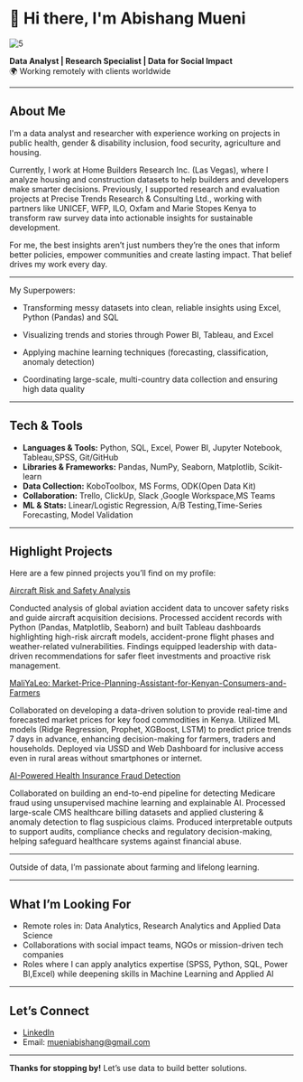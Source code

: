 # 👋 Hi there, I'm Abishang Mueni 

![5](https://github.com/user-attachments/assets/cdb4bca9-fb3c-4325-bb44-d86406d72b13)

 **Data Analyst | Research Specialist | Data for Social Impact**  
🌍 Working remotely with clients worldwide  

---

## About Me  
I'm a data analyst and researcher with experience working on projects in public health, gender & disability inclusion, food security, agriculture and housing.

Currently, I work at Home Builders Research Inc. (Las Vegas), where I analyze housing and construction datasets to help builders and developers make smarter decisions. Previously, I supported research and evaluation projects at Precise Trends Research & Consulting Ltd., working with partners like UNICEF, WFP, ILO, Oxfam and Marie Stopes Kenya to transform raw survey data into actionable insights for sustainable development.

For me, the best insights aren’t just numbers they’re the ones that inform better policies, empower communities and create lasting impact. That belief drives my work every day.

---

My Superpowers:
- Transforming messy datasets into clean, reliable insights using Excel, Python (Pandas) and SQL

- Visualizing trends and stories through Power BI, Tableau, and Excel

- Applying machine learning techniques (forecasting, classification, anomaly detection)

- Coordinating large-scale, multi-country data collection and ensuring high data quality

---

##  Tech & Tools

- **Languages & Tools:** Python, SQL, Excel, Power BI, Jupyter Notebook, Tableau,SPSS, Git/GitHub  
- **Libraries & Frameworks:** Pandas, NumPy, Seaborn, Matplotlib, Scikit-learn  
- **Data Collection:** KoboToolbox, MS Forms, ODK(Open Data Kit) 
- **Collaboration:** Trello, ClickUp, Slack ,Google Workspace,MS Teams
- **ML & Stats:** Linear/Logistic Regression, A/B Testing,Time-Series Forecasting, Model Validation  

---

##  Highlight Projects  
Here are a few pinned projects you’ll find on my profile:

[Aircraft Risk and Safety Analysis](https://github.com/Abishang21/Aircraft-Risks-Analysis)

Conducted analysis of global aviation accident data to uncover safety risks and guide aircraft acquisition decisions. Processed accident records with Python (Pandas, Matplotlib, Seaborn) and built Tableau dashboards highlighting high-risk aircraft models, accident-prone flight phases and weather-related vulnerabilities. Findings equipped leadership with data-driven recommendations for safer fleet investments and proactive risk management.

[MaliYaLeo: Market-Price-Planning-Assistant-for-Kenyan-Consumers-and-Farmers](https://github.com/Abishang21/MaliYaLeo)

Collaborated on developing a data-driven solution to provide real-time and forecasted market prices for key food commodities in Kenya. Utilized ML models (Ridge Regression, Prophet, XGBoost, LSTM) to predict price trends 7 days in advance, enhancing decision-making for farmers, traders and households. Deployed via USSD and Web Dashboard for inclusive access even in rural areas without smartphones or internet.

[AI-Powered Health Insurance Fraud Detection](https://github.com/Abishang21/AI-Powered-Health-Insurance-Fraud-Detection)

Collaborated on building an end-to-end pipeline for detecting Medicare fraud using unsupervised machine learning and explainable AI. Processed large-scale CMS healthcare billing datasets and applied clustering & anomaly detection to flag suspicious claims. Produced interpretable outputs to support audits, compliance checks and regulatory decision-making, helping safeguard healthcare systems against financial abuse.

---
Outside of data, I’m passionate about farming and lifelong learning.  

---

##  What I’m Looking For  
- Remote roles in: Data Analytics, Research Analytics and Applied Data Science  
- Collaborations with social impact teams, NGOs or mission-driven tech companies  
- Roles where I can apply analytics expertise (SPSS, Python, SQL, Power BI,Excel) while deepening skills in Machine Learning and Applied AI 
 

---

## Let’s Connect  
- [LinkedIn](https://www.linkedin.com/in/abishangmueni/)    
- Email: mueniabishang@gmail.com 

---

**Thanks for stopping by!** Let’s use data to build better solutions. 
